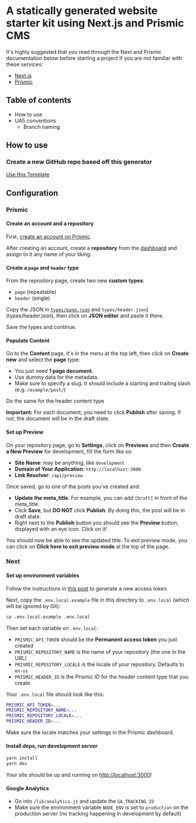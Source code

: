 # A statically generated website starter kit using Next.js and Prismic CMS

It's highly suggested that you read through the Next and Prismic documentation below before starting a project if you are not familiar with these services:

- [Next.js](https://nextjs.org/)
- [Prismic](https://prismic.io/)

## Table of contents

- How to use
- UA5 conventions
  - Branch naming

## How to use

### Create a new GitHub repo based off this generator

[Use this Template](https://github.com/UseAllFive/next-prismic-base/generate)

## Configuration

### Prismic

#### Create an account and a repository

First, [create an account on Prismic](https://prismic.io/).

After creating an account, create a **repository** from the [dashboard](https://prismic.io/dashboard/) and assign to it any name of your liking.

#### Create a `page` and `header` type

From the repository page, create two new **custom types**:

- `page` (repeatable)
- `header` (single)

Copy the JSON in [`types/page.json`](types/page.json) and `types/header.json`](types/header.json), then click on **JSON editor** and paste it there.

Save the types and continue.

#### Populate Content

Go to the **Content** page, it's in the menu at the top left, then click on **Create new** and select the **page** type:

- You just need **1 page document**.
- Use dummy data for the metadata.
- Make sure to specify a slug. It should include a starting and trailing slash (e.g. `/example/post/`)

Do the same for the header content type

**Important:** For each document, you need to click **Publish** after saving. If not, the document will be in the draft state.

#### Set up Preview

On your repository page, go to **Settings**, click on **Previews** and then **Create a New Preview** for development, fill the form like so:

- **Site Name**: may be anything, like `development`
- **Domain of Your Application**: `http://localhost:3000`
- **Link Resolver**: `/api/preview`

Once saved, go to one of the posts you've created and:

- **Update the meta_title**. For example, you can add `[Draft]` in front of the meta_title.
- Click **Save**, but **DO NOT** click **Publish**. By doing this, the post will be in draft state.
- Right next to the **Publish** button you should see the **Preview** button, displayed with an eye icon. Click on it!

You should now be able to see the updated title. To exit preview mode, you can click on **Click here to exit preview mode** at the top of the page.

### Next

#### Set up environment variables

Follow the instructions in [this post](https://intercom.help/prismicio/en/articles/1036153-generating-an-access-token) to generate a new access token.

Next, copy the `.env.local.example` file in this directory to `.env.local` (which will be ignored by Git):

```bash
cp .env.local.example .env.local
```

Then set each variable on `.env.local`:

- `PRISMIC_API_TOKEN` should be the **Permanent access token** you just created
- `PRISMIC_REPOSITORY_NAME` is the name of your repository (the one in the URL)
- `PRISMIC_REPOSITORY_LOCALE` is the locale of your repository. Defaults to `en-us`
- `PRISMIC_HEADER_ID` is the Prismic ID for the header content type that you create

Your `.env.local` file should look like this:

```bash
PRISMIC_API_TOKEN=...
PRISMIC_REPOSITORY_NAME=...
PRISMIC_REPOSITORY_LOCALE=...
PRISMIC_HEADER_ID=...
```

Make sure the locale matches your settings in the Prismic dashboard.

#### Install deps, run development server

```bash
yarn install
yarn dev
```

Your site should be up and running on [http://localhost:3000](http://localhost:3000)!

#### Google Analytics

- Go into `/lib/analytics.js` and update the `GA_TRACKING_ID`
- Make sure the environment variable `NODE_ENV` is set to `production` on the production server (no tracking happening in development by default)
